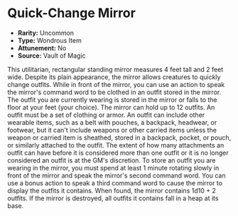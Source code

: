 # Quick-Change Mirror

- **Rarity:** Uncommon
- **Type:** Wondrous Item
- **Attunement:** No
- **Source:** Vault of Magic

This utilitarian, rectangular standing mirror measures 4 feet tall and 2 feet wide. Despite its plain appearance, the mirror allows creatures to quickly change outfits. While in front of the mirror, you can use an action to speak the mirror's command word to be clothed in an outfit stored in the mirror. The outfit you are currently wearing is stored in the mirror or falls to the floor at your feet (your choice). The mirror can hold up to 12 outfits. An outfit must be a set of clothing or armor. An outfit can include other wearable items, such as a belt with pouches, a backpack, headwear, or footwear, but it can't include weapons or other carried items unless the weapon or carried item is sheathed, stored in a backpack, pocket, or pouch, or similarly attached to the outfit. The extent of how many attachments an outfit can have before it is considered more than one outfit or it is no longer considered an outfit is at the GM's discretion. To store an outfit you are wearing in the mirror, you must spend at least 1 minute rotating slowly in front of the mirror and speak the mirror's second command word. You can use a bonus action to speak a third command word to cause the mirror to display the outfits it contains. When found, the mirror contains 1d10 + 2 outfits. If the mirror is destroyed, all outfits it contains fall in a heap at its base.
